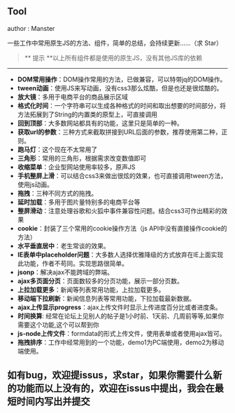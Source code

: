 
## Tool

author : Manster


 一些工作中常用原生JS的方法、组件，简单的总结，会持续更新……（求 Star）
 > ** 提示 **以上所有组件都是使用的原生JS，没有其他JS库的依赖
 
 -------------------
- **DOM常用操作**：DOM操作常用的方法，已做兼容，可以特带jq的DOM操作。
- **tween动画**：使用JS来写动画，没有css3那么炫酷，但是也还是很炫酷的。
- **放大镜**：多用于电商平台的商品展示区域
- **格式化时间**：一个字符串可以生成各种格式的时间和取出想要的时间部分，将方法拓展到了String的内置类的原型上，可直接调用
- **回到顶部**：大多数网站都具有的功能，这里只是简单的一种。
- **获取url的参数**：三种方式来截取拼接到URL后面的参数，推荐使用第二种，正则。
- **跑马灯**：这个现在不太常用了
- **三角形**：常用的三角形，根据需求改变数值即可
- **收缩菜单**：企业型网站使用率较多，原声JS
- **手机整屏上滑**：可以结合css3来做出很炫的效果，也可直接调用tween方法，使用js动画。
- **拖拽**：三种不同方式的拖拽。
- **延时加载**：多用于图片量特别多的电商平台等
- **整屏滑动**：注意处理谷歌和火狐中事件兼容性问题。结合css3可作出精彩的效果
- **cookie**：封装了三个常用的cookie操作方法（js API中没有直接操作cookie的方法）
- **水平垂直居中**：老生常谈的效果。
- **IE表单中placeholder问题**：大多数人选择优雅降级的方式放弃在IE上面实现此功能，作者不苟同。实现思路很简单。
- **jsonp**：解决ajax不能跨域的弊端。
- **ajax多页面分页**：页面数较多的分页功能，展示一部分页数。
- **上拉加载更多**：新闻等列表常用功能，上拉加载更多。
- **移动端下拉刷新**：新闻信息列表等常用功能，下拉加载最新数据。
- **ajax上传显示progress**：ajax上传文件时显示上传进度百分比或者进度条。
- **时间换算**: 经常在论坛上见别人的帖子是1小时前、1天前、几周前等等,如果你需要这个功能,这个可以帮到你
- **js-node上传文件**：formdata的形式上传文件，使用表单或者使用ajax皆可。
- **拖拽排序**：工作中经常用到的一个功能，demo1为PC端使用，demo2为移动端使用。

## 如有bug，欢迎提issus，求star，如果你需要什么新的功能而以上没有的，欢迎在issus中提出，我会在最短时间内写出并提交

